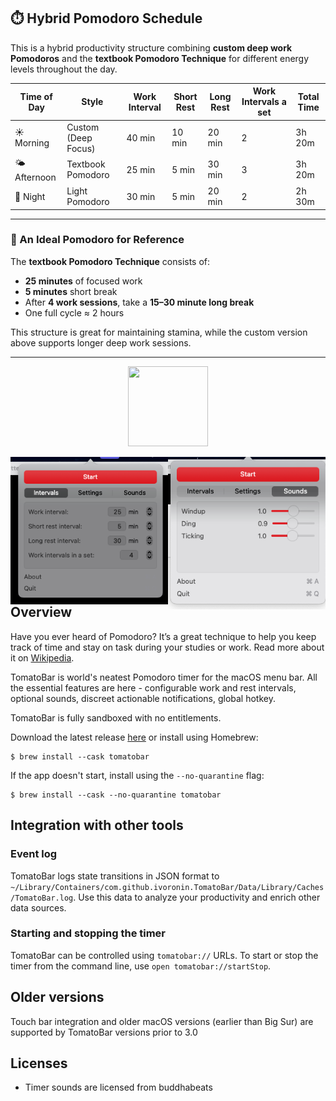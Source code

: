 ## ⏱️ Hybrid Pomodoro Schedule

This is a hybrid productivity structure combining **custom deep work Pomodoros** and the **textbook Pomodoro Technique** for different energy levels throughout the day.

| Time of Day | Style               | Work Interval | Short Rest | Long Rest | Work Intervals a set  |Total Time |
|-------------|---------------------|---------------|-------------|------------|------------------|-------------|
| ☀️ Morning   | Custom (Deep Focus) | 40 min        | 10 min      | 20 min     | 2        | 3h 20m      |
| 🌤️ Afternoon | Textbook Pomodoro   | 25 min        | 5 min       | 30 min     | 3       | 3h 20m      |
| 🌙 Night     | Light Pomodoro      | 30 min        | 5 min       | 20 min     | 2       | 2h 30m      |

---

### 📌 An Ideal Pomodoro for Reference

The **textbook Pomodoro Technique** consists of:

- **25 minutes** of focused work  
- **5 minutes** short break  
- After **4 work sessions**, take a **15–30 minute long break**  
- One full cycle ≈ 2 hours

This structure is great for maintaining stamina, while the custom version above supports longer deep work sessions.

---

<p align="center">
<img src="https://raw.githubusercontent.com/ivoronin/TomatoBar/main/TomatoBar/Assets.xcassets/AppIcon.appiconset/icon_128x128%402x.png" width="128" height="128"/>
<p>


<img
  src="https://github.com/stuAccount/BetterTomatoBar/raw/main/screenshot.png?raw=true"
  alt="Screenshot"
  width="50%"
  align="left"
/><img
  src="https://github.com/stuAccount/BetterTomatoBar/raw/main/screenshot2.png?raw=true"
  alt="Screenshot"
  width="50%"
  align="right"
/>

## Overview
Have you ever heard of Pomodoro? It’s a great technique to help you keep track of time and stay on task during your studies or work. Read more about it on <a href="https://en.wikipedia.org/wiki/Pomodoro_Technique">Wikipedia</a>.

TomatoBar is world's neatest Pomodoro timer for the macOS menu bar. All the essential features are here - configurable
work and rest intervals, optional sounds, discreet actionable notifications, global hotkey.

TomatoBar is fully sandboxed with no entitlements.

Download the latest release <a href="https://github.com/ivoronin/TomatoBar/releases/latest/">here</a> or install using Homebrew:
```
$ brew install --cask tomatobar
```

If the app doesn't start, install using the `--no-quarantine` flag:
```
$ brew install --cask --no-quarantine tomatobar
```

## Integration with other tools
### Event log
TomatoBar logs state transitions in JSON format to `~/Library/Containers/com.github.ivoronin.TomatoBar/Data/Library/Caches/TomatoBar.log`. Use this data to analyze your productivity and enrich other data sources.
### Starting and stopping the timer
TomatoBar can be controlled using `tomatobar://` URLs. To start or stop the timer from the command line, use `open tomatobar://startStop`.

## Older versions
Touch bar integration and older macOS versions (earlier than Big Sur) are supported by TomatoBar versions prior to 3.0

## Licenses
 - Timer sounds are licensed from buddhabeats
